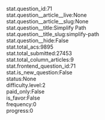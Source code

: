 stat.question_id:71  
stat.question__article__live:None  
stat.question__article__slug:None  
stat.question__title:Simplify Path  
stat.question__title_slug:simplify-path  
stat.question__hide:False  
stat.total_acs:9895  
stat.total_submitted:27453  
stat.total_column_articles:9  
stat.frontend_question_id:71  
stat.is_new_question:False  
status:None  
difficulty.level:2  
paid_only:False  
is_favor:False  
frequency:0  
progress:0  
